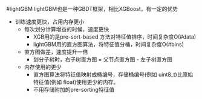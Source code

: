 #lightGBM
lightGBM也是一种GBDT框架，相比XGBoost，有一定的优势
- 训练速度更快，占用内存更小
    - 每次划分计算增益的时候，速度更快
        - XGB用的是pre-sort-based 方法对特征值排序，时间复杂度O(#data)
        - lightGBM用的直方图算法，将特征值分桶，时间复杂度O(#bins)
    - 直方图做差，速度提升一倍
        - 划分子树时，右子树直方图 = 父节点直方图 - 左子树直方图
    - 内存使用的更少
        - 直方图算法将特征值映射成桶编号，存储桶编号(例如 uint8_t)比原始特征值(例如 float)使用更少的内存。
        - 不用存储附加的pre-sorting特征值


